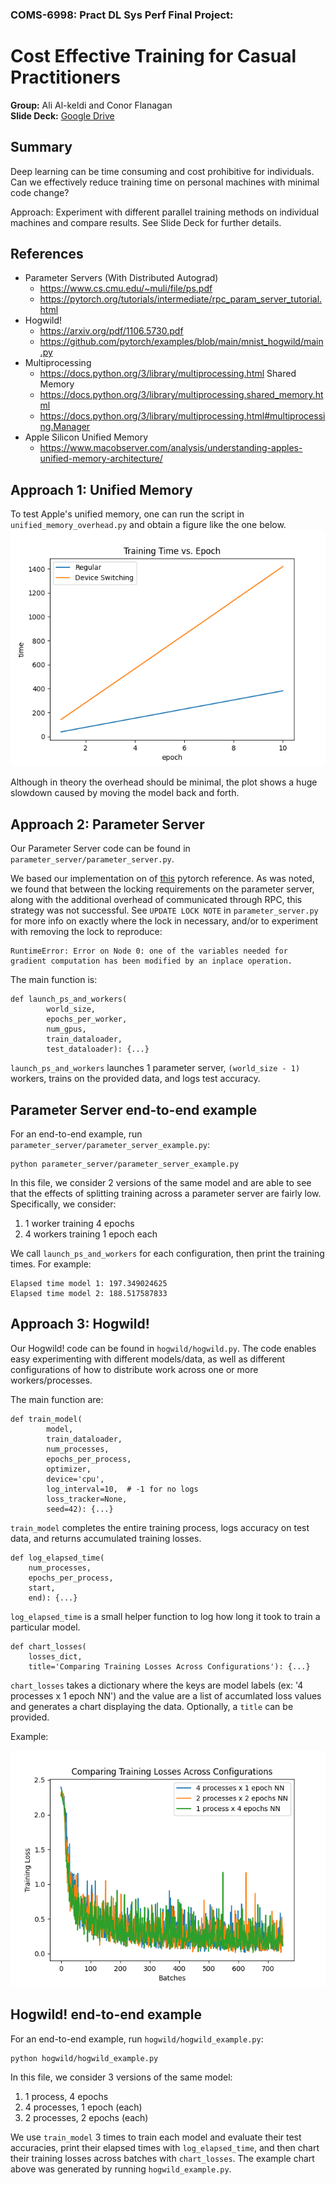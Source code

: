 ### COMS-6998: Pract DL Sys Perf Final Project:
# Cost Effective Training for Casual Practitioners

**Group:** Ali Al-keldi and Conor Flanagan  
**Slide Deck:** [Google Drive](https://docs.google.com/presentation/d/1RB412bl672gIyrJXVMs1iijhJa7x8duf3cUQWq8UoHw/edit#slide=id.p)

## Summary
Deep learning can be time consuming and cost prohibitive for individuals. Can we effectively reduce training time on personal machines with minimal code change?

Approach: Experiment with different parallel training methods on individual machines and compare results. See Slide Deck for further details.

## References
- Parameter Servers (With Distributed Autograd)
    - https://www.cs.cmu.edu/~muli/file/ps.pdf 
    - https://pytorch.org/tutorials/intermediate/rpc_param_server_tutorial.html 
- Hogwild!
    - https://arxiv.org/pdf/1106.5730.pdf
    - https://github.com/pytorch/examples/blob/main/mnist_hogwild/main.py 
- Multiprocessing
    - https://docs.python.org/3/library/multiprocessing.html 
Shared Memory
    - https://docs.python.org/3/library/multiprocessing.shared_memory.html 
    - https://docs.python.org/3/library/multiprocessing.html#multiprocessing.Manager 
- Apple Silicon Unified Memory
    - https://www.macobserver.com/analysis/understanding-apples-unified-memory-architecture/


## Approach 1: Unified Memory
To test Apple's unified memory, one can run the script in `unified_memory_overhead.py` and obtain a figure like the one below. 
![](./unified_memory_overhead.png)

Although in theory the overhead should be minimal, the plot shows a huge slowdown caused by moving the model back and forth.


## Approach 2: Parameter Server
Our Parameter Server code can be found in `parameter_server/parameter_server.py`.

We based our implementation on of [this](https://pytorch.org/tutorials/intermediate/rpc_param_server_tutorial.html) pytorch reference. As was noted, we found that between the locking requirements on the parameter server, along with the additional overhead of communicated through RPC, this strategy was not successful. See `UPDATE LOCK NOTE` in `parameter_server.py` for more info on exactly where the lock in necessary, and/or to experiment with removing the lock to reproduce:

```
RuntimeError: Error on Node 0: one of the variables needed for gradient computation has been modified by an inplace operation.
```

The main function is:

```
def launch_ps_and_workers(
        world_size,
        epochs_per_worker,
        num_gpus,
        train_dataloader,
        test_dataloader): {...}
```
`launch_ps_and_workers` launches 1 parameter server, `(world_size - 1)` workers, trains on the provided data, and logs test accuracy.

## Parameter Server end-to-end example
For an end-to-end example, run `parameter_server/parameter_server_example.py`:
```
python parameter_server/parameter_server_example.py
```

In this file, we consider 2 versions of the same model and are able to see that the effects of splitting training across a parameter server are fairly low. Specifically, we consider:

1. 1 worker training 4 epochs
2. 4 workers training 1 epoch each

We call `launch_ps_and_workers` for each configuration, then print the training times. For example:

```
Elapsed time model 1: 197.349024625
Elapsed time model 2: 188.517587833
```

## Approach 3: Hogwild!
Our Hogwild! code can be found in `hogwild/hogwild.py`. The code enables easy experimenting with different models/data, as well as different configurations of how to distribute work across one or more workers/processes.

The main function are:

```
def train_model(
        model,
        train_dataloader,
        num_processes,
        epochs_per_process,
        optimizer,
        device='cpu',
        log_interval=10,  # -1 for no logs
        loss_tracker=None,
        seed=42): {...}
```
`train_model` completes the entire training process, logs accuracy on test data, and returns accumulated training losses.
```
def log_elapsed_time(
    num_processes,
    epochs_per_process,
    start,
    end): {...}
```
`log_elapsed_time` is a small helper function to log how long it took to train a particular model.

```
def chart_losses(
    losses_dict,
    title='Comparing Training Losses Across Configurations'): {...}
```
`chart_losses` takes a dictionary where the keys are model labels (ex: '4 processes x 1 epoch NN') and the value are a list of accumlated loss values and generates a chart displaying the data. Optionally, a `title` can be provided.

Example:

![chart](chart_losses_example.png)

## Hogwild! end-to-end example
For an end-to-end example, run `hogwild/hogwild_example.py`:
```
python hogwild/hogwild_example.py
```

In this file, we consider 3 versions of the same model:
1. 1 process, 4 epochs
2. 4 processes, 1 epoch (each)
3. 2 processes, 2 epochs (each)

We use `train_model` 3 times to train each model and evaluate their test accuracies, print their elapsed times with `log_elapsed_time`, and then chart their training losses across batches with `chart_losses`. The example chart above was generated by running `hogwild_example.py`.

